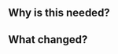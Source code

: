## Why is this needed?
<!-- brief description of why this change is needed. -->


## What changed?
<!-- brief description of what changed. -->

